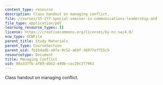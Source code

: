 ```yaml
---
content_type: resource
description: Class handout on managing conflict.
file: /courses/15-277-special-seminar-in-communications-leadership-and-personal-effectiveness-coaching-fall-2008/88a337fbaf89dbb2440bcac29c3f7963_handout_6.pdf
file_type: application/pdf
learning_resource_types: []
license: https://creativecommons.org/licenses/by-nc-sa/4.0/
ocw_type: OCWFile
parent_title: Study Materials
parent_type: CourseSection
parent_uid: fb2b4adb-a9fa-9c52-a69f-36977eff55c9
resourcetype: Document
title: Managing Conflict
uid: 88a337fb-af89-dbb2-440b-cac29c3f7963
---
```

Class handout on managing conflict.